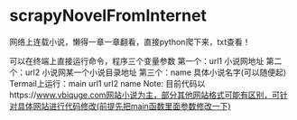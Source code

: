 # scrapyNovelFromInternet
网络上连载小说，懒得一章一章翻看，直接python爬下来，txt查看！

可以在终端上直接运行命令，程序三个变量参数
第一个：url1 小说网地址
第二个：url2 小说网某一个小说目录地址
第三个：name 具体小说名字(可以随便起)
Termail上运行：main url1 url2 name
Note:
    目前代码以https://www.vbiquge.com网站小说为主，部分其他网站格式可能有区别，可针对具体网站进行代码修改(前提先把main函数里面参数修改一下)